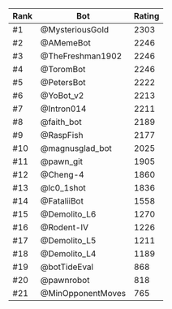 Rank|Bot|Rating
---|---|---
#1|@MysteriousGold|2303
#2|@AMemeBot|2246
#3|@TheFreshman1902|2246
#4|@ToromBot|2246
#5|@PetersBot|2222
#6|@YoBot_v2|2213
#7|@Intron014|2211
#8|@faith_bot|2189
#9|@RaspFish|2177
#10|@magnusglad_bot|2025
#11|@pawn_git|1905
#12|@Cheng-4|1860
#13|@lc0_1shot|1836
#14|@FataliiBot|1558
#15|@Demolito_L6|1270
#16|@Rodent-IV|1226
#17|@Demolito_L5|1211
#18|@Demolito_L4|1189
#19|@botTideEval|868
#20|@pawnrobot|818
#21|@MinOpponentMoves|765
